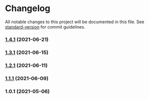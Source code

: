 # Changelog

All notable changes to this project will be documented in this file. See [standard-version](https://github.com/conventional-changelog/standard-version) for commit guidelines.

### [1.4.1](https://github.com/Uniswap/uniswap-smart-order-router/compare/v1.3.1...v1.4.1) (2021-06-21)

### [1.3.1](https://github.com/Uniswap/uniswap-smart-order-router/compare/v1.2.1...v1.3.1) (2021-06-15)

### [1.2.1](https://github.com/Uniswap/uniswap-smart-order-router/compare/v1.1.1...v1.2.1) (2021-06-11)

### [1.1.1](https://github.com/Uniswap/uniswap-smart-order-router/compare/v1.0.1...v1.1.1) (2021-06-09)

### 1.0.1 (2021-05-06)

